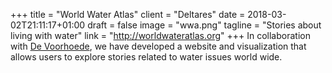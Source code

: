 +++
title = "World Water Atlas"
client = "Deltares"
date = 2018-03-02T21:11:17+01:00
draft = false
image = "wwa.png"
tagline = "Stories about living with water"
link = "http://worldwateratlas.org"
+++
In collaboration with [De Voorhoede](https://www.voorhoede.nl/en/), we have developed a website and visualization that allows users to explore stories related to water issues world wide. 